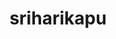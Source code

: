---
title: sriharikapu
github: https://github.com/sriharikapu
mode: dark
transition: 3s
archetype:
  - Little Bit of Everything
---